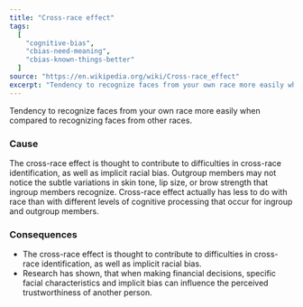 ```yaml
---
title: "Cross-race effect"
tags:
  [
    "cognitive-bias",
    "cbias-need-meaning",
    "cbias-known-things-better"
  ]
source: "https://en.wikipedia.org/wiki/Cross-race_effect"
excerpt: "Tendency to recognize faces from your own race more easily when compared to recognizing faces from other races."
---
```


Tendency to recognize faces from your own race more easily when compared to recognizing faces from other races.

### Cause

The cross-race effect is thought to contribute to difficulties in cross-race identification, as well as implicit racial bias. Outgroup members may not notice the subtle variations in skin tone, lip size, or brow strength that ingroup members recognize. Cross-race effect actually has less to do with race than with different levels of cognitive processing that occur for ingroup and outgroup members.


### Consequences

- The cross-race effect is thought to contribute to difficulties in cross-race identification, as well as implicit racial bias.
- Research has shown, that when making financial decisions, specific facial characteristics and implicit bias can influence the perceived trustworthiness of another person.



